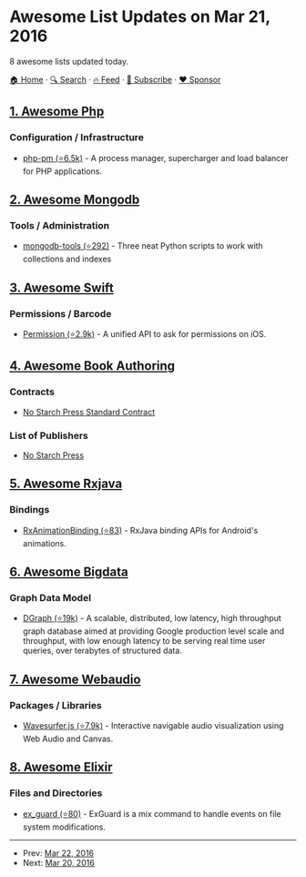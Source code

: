 # Awesome List Updates on Mar 21, 2016

8 awesome lists updated today.

[🏠 Home](/README.md) · [🔍 Search](https://www.trackawesomelist.com/search/) · [🔥 Feed](https://www.trackawesomelist.com/rss.xml) · [📮 Subscribe](https://trackawesomelist.us17.list-manage.com/subscribe?u=d2f0117aa829c83a63ec63c2f&id=36a103854c) · [❤️  Sponsor](https://github.com/sponsors/theowenyoung)



## [1. Awesome Php](/content/ziadoz/awesome-php/README.md)

### Configuration / Infrastructure

*   [php-pm (⭐6.5k)](https://github.com/php-pm/php-pm) - A process manager, supercharger and load balancer for PHP applications.

## [2. Awesome Mongodb](/content/ramnes/awesome-mongodb/README.md)

### Tools / Administration

*   [mongodb-tools (⭐292)](https://github.com/jwilder/mongodb-tools) - Three neat Python scripts to work with collections and indexes

## [3. Awesome Swift](/content/matteocrippa/awesome-swift/README.md)

### Permissions / Barcode

*   [Permission (⭐2.9k)](https://github.com/delba/Permission) - A unified API to ask for permissions on iOS.

## [4. Awesome Book Authoring](/content/TalAter/awesome-book-authoring/README.md)

### Contracts

*   [No Starch Press Standard Contract](https://www.nostarch.com/download/nspagreement.pdf)

### List of Publishers

*   [No Starch Press](https://www.nostarch.com/writeforus.htm)

## [5. Awesome Rxjava](/content/eleventigers/awesome-rxjava/README.md)

### Bindings

*   [RxAnimationBinding (⭐83)](https://github.com/blipinsk/RxAnimationBinding) - RxJava binding APIs for Android's animations.

## [6. Awesome Bigdata](/content/newTendermint/awesome-bigdata/README.md)

### Graph Data Model

*   [DGraph (⭐19k)](https://github.com/dgraph-io/dgraph) - A scalable, distributed, low latency, high throughput graph database aimed at providing Google production level scale and throughput, with low enough latency to be serving real time user queries, over terabytes of structured data.

## [7. Awesome Webaudio](/content/notthetup/awesome-webaudio/README.md)

### Packages / Libraries

*   [Wavesurfer.js (⭐7.9k)](https://github.com/katspaugh/wavesurfer.js) - Interactive navigable audio visualization using Web Audio and Canvas.

## [8. Awesome Elixir](/content/h4cc/awesome-elixir/README.md)

### Files and Directories

*   [ex\_guard (⭐80)](https://github.com/slashmili/ex_guard) - ExGuard is a mix command to handle events on file system modifications.

---

- Prev: [Mar 22, 2016](/content/2016/03/22/README.md)
- Next: [Mar 20, 2016](/content/2016/03/20/README.md)